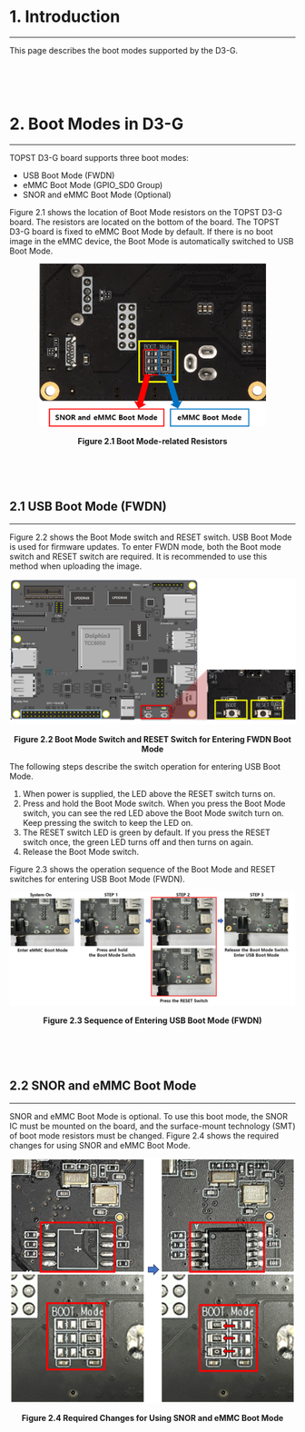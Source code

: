 # 1. Introduction
---
This page describes the boot modes supported by the D3-G.
 
<br/><br/><br/>
 
# 2. Boot Modes in D3-G
---
TOPST D3-G board supports three boot modes:
- USB Boot Mode (FWDN)
- eMMC Boot Mode (GPIO_SD0 Group)  
- SNOR and eMMC Boot Mode (Optional)
 
Figure 2.1 shows the location of Boot Mode resistors on the TOPST D3-G board. The resistors are located on the bottom of the board. The TOPST D3-G board is fixed to eMMC Boot Mode by default. If there is no boot image in the eMMC device, the Boot Mode is automatically switched to USB Boot Mode.  
 
<p align="center"><img src="https://raw.githubusercontent.com/topst-development/Documentation/refs/heads/main/Assets/TOPST%20D3-G/Hardware/2.6%20boot%20mode-related%20registors.png" width="400"></p>
<p align="center"><strong>Figure 2.1 Boot Mode-related Resistors </strong></p>
 
<br/><br/><br/>
 
## 2.1 USB Boot Mode (FWDN)
---
Figure 2.2 shows the Boot Mode switch and RESET switch. USB Boot Mode is used for firmware updates. To enter FWDN mode, both the Boot mode switch and RESET switch are required. It is recommended to use this method when uploading the image.
 
<p align="center"><img src="https://raw.githubusercontent.com/topst-development/Documentation/refs/heads/main/Assets/TOPST%20D3-G/Hardware/Boot%20Mode%20Switch%20and%20RESET%20Switch%20for%20Entering%20FWDN%20Boot%20Mode.png" width="600"></p>
<p align="center"><strong>Figure 2.2 Boot Mode Switch and RESET Switch for Entering FWDN Boot Mode </strong></p>
 
 
 
The following steps describe the switch operation for entering USB Boot Mode.
1. When power is supplied, the LED above the RESET switch turns on.
2. Press and hold the Boot Mode switch. When you press the Boot Mode switch, you can see the red LED above the Boot Mode switch turn on. Keep pressing the switch to keep the LED on.
3. The RESET switch LED is green by default. If you press the RESET switch once, the green LED turns off and then turns on again.
4. Release the Boot Mode switch.
 
Figure 2.3 shows the operation sequence of the Boot Mode and RESET switches for entering USB Boot Mode (FWDN).
 
<p align="center"><img src="https://raw.githubusercontent.com/topst-development/Documentation/refs/heads/main/Assets/TOPST%20D3-G/Hardware/Sequence%20of%20Entering%20USB%20Boot%20Mode%20(FWDN).png"></p>
<p align="center"><strong>Figure 2.3 Sequence of Entering USB Boot Mode (FWDN)  </strong></p>
 
<br/><br/><br/>
 
## 2.2 SNOR and eMMC Boot Mode
---
SNOR and eMMC Boot Mode is optional. To use this boot mode, the SNOR IC must be mounted on the board, and the surface-mount technology (SMT) of boot mode resistors must be changed.
Figure 2.4 shows the required changes for using SNOR and eMMC Boot Mode.
 
 
<p align="center"><img src="https://raw.githubusercontent.com/topst-development/Documentation/refs/heads/main/Assets/TOPST%20D3-G/Hardware/Required%20Changes%20for%20Using%20SNOR%20and%20eMMC%20Boot%20Mode.png"></p>
<p align="center"><strong>Figure 2.4 Required Changes for Using SNOR and eMMC Boot Mode  </strong></p>
 